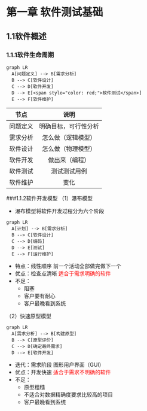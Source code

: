 # 第一章 软件测试基础
## 1.1软件概述
### 1.1.1软件生命周期

```mermaid
graph LR 
  A[问题定义] --> B[需求分析]
  B --> C[软件设计]
  C --> D[软件开发]
  D --> E[<span style="color: red;">软件测试</span>]
  E --> F[软件维护]
```
| 节点   | 说明           |
| :------: | :--------------: |
| 问题定义 | 明确目标，可行性分析 |
| 需求分析 | 怎么做（逻辑模型）|
| 软件设计 | 怎么做（物理模型） |
| 软件开发 | 做出来（编程）|
| 软件测试 | 测试测试用例 |
| 软件维护 | 变化 |

###1.1.2软件开发模型
（1）瀑布模型
- 瀑布模型将软件开发过程分为六个阶段
```mermaid
graph LR 
  A[计划] --> B[需求分析]
  B --> C[软件设计]
  C --> D[编码]
  D --> E[测试]
  E --> F[运行维护]
```
- 特点：线性顺序 前一个活动全部做完做下一个
- 优点：检查点清晰 <span style="color: red;">适合于需求明确的软件</span>
- 不足：
    - 阻塞
    - 客户要有耐心
    - 客户最晚看到系统

（2）快速原型模型
```mermaid
graph LR 
  A[需求分析] --> B[构建原型]
  B --> C[原型评价]
  C --> D[确定最终需求]
  D --> E[软件开发]
```
- 迭代：需求阶段 图形用户界面（GUI）
- 优点：开发快速 <span style="color: red;">适合于需求不明确的软件</span>
- 不足：
    - 原型粗糙
    - 不适合对数据精确度要求比较高的项目
    - 客户最晚看到系统
